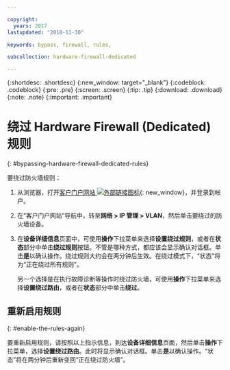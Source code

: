 ```yaml
---

copyright:
  years: 2017
lastupdated: "2018-11-30"

keywords: bypass, firewall, rules,

subcollection: hardware-firewall-dedicated

---
```


{:shortdesc: .shortdesc}
{:new_window: target="_blank"}
{:codeblock: .codeblock}
{:pre: .pre}
{:screen: .screen}
{:tip: .tip}
{:download: .download}
{:note: .note}
{:important: .important}

# 绕过 Hardware Firewall (Dedicated) 规则
{: #bypassing-hardware-firewall-dedicated-rules}

要绕过防火墙规则：

1. 从浏览器，打开[客户门户网站 ![外部链接图标](../../icons/launch-glyph.svg "外部链接图标")](https://control.softlayer.com/){: new_window}，并登录到帐户。
2. 在“客户门户网站”导航中，转至**网络 > IP 管理 > VLAN**，然后单击要绕过的防火墙设备。
3. 在**设备详细信息**页面中，可使用**操作**下拉菜单来选择**设置绕过规则**，或者在**状态**部分中单击**绕过规则**按钮。不管是哪种方式，都应该会显示确认对话框。单击**是**以确认操作。绕过规则大约会在两分钟后生效。在绕过模式下，“状态”将为“正在绕过所有规则”。

	另一个选择是在执行故障诊断等操作时绕过防火墙，可使用**操作**下拉菜单来选择**设置绕过路由**，或者在**状态**部分中单击**绕过**。

## 重新启用规则
{: #enable-the-rules-again}

要重新启用规则，请按照以上指示信息，到达**设备详细信息**页面，然后单击**操作**下拉菜单，选择**设置绕过路由**。此时将显示确认对话框。单击**是**以确认操作。“状态”将在两分钟后重新变回“正在绕过防火墙”。
